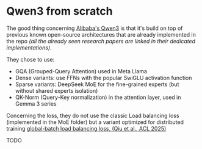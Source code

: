 # Qwen3 from scratch

The good thing concerning [Alibaba's Qwen3](https://arxiv.org/abs/2505.09388) is that it's build on top of previous known open-source architectures that are
already implemented in the repo *(all the already seen research papers are linked in their dedicated implementations)*.

They chose to use:
- GQA (Grouped-Query Attention) used in Meta Llama
- Dense variants: use FFNs with the popular SwiGLU activation function
- Sparse variants: DeepSeek MoE for the fine-grained experts (but without shared experts isolation)
- QK-Norm (Query-Key normalization) in the attention layer, used in Gemma 3 series

Concerning the loss, they do not use the classic Load balancing loss (implemented in the MoE folder) but a variant
optimized for distributed training 
[global-batch load balancing loss, (Qiu et al., ACL 2025)](https://arxiv.org/abs/2501.11873)

TODO


